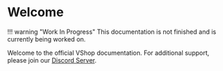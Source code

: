 # Welcome
!!! warning "Work In Progress"
    This documentation is not finished and is currently being worked on.

Welcome to the official VShop documentation. For additional support, please join our [Discord Server](https://vshop.one/discord).